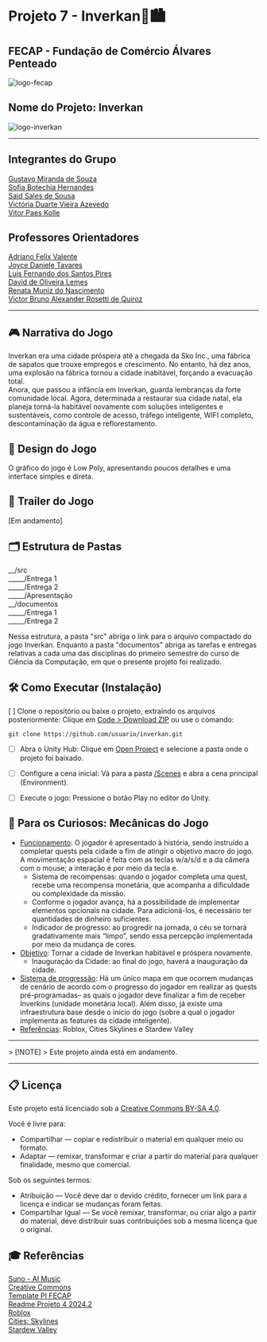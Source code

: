 # Projeto 7 - Inverkan🧠🏙️
## FECAP - Fundação de Comércio Álvares Penteado
![logo-fecap](https://github.com/user-attachments/assets/aed2b4ff-9c3d-4cdf-83da-2aa277a53f82)

## Nome do Projeto: Inverkan
![logo-inverkan](https://github.com/user-attachments/assets/d8cc2ef7-5ccf-4bb9-8938-a8d6663a3ff9)  

<hr>

## Integrantes do Grupo
[Gustavo Miranda de Souza](https://www.linkedin.com/in/gustavo-miranda-162b5835b)  
[Sofia Botechia Hernandes](www.linkedin.com/in/sofiahernandes)  
[Said Sales de Sousa](www.linkedin.com/in/said-sales-96b6aa357)  
[Victória Duarte Vieira Azevedo](www.linkedin.com/in/victória-duarte-a35747211)  
[Vitor Paes Kolle](https://www.linkedin.com/in/vitor-paes-kolle)  

## Professores Orientadores
[Adriano Felix Valente](https://www.linkedin.com/in/adriano-valente-534576135/)  
[Joyce Daniele Tavares](https://www.linkedin.com/in/)  
[Luis Fernando dos Santos Pires](https://www.linkedin.com/in/luisspires)   
[David de Oliveira Lemes](https://www.linkedin.com/in/dolemes/)  
[Renata Muniz do Nascimento](https://www.linkedin.com/in/remuniz/)  
[Victor Bruno Alexander Rosetti de Quiroz](https://www.linkedin.com/in/victorbarq/)  

<hr>

## 🎮 Narrativa do Jogo
  Inverkan era uma cidade próspera até a chegada da Sko Inc., uma fábrica de sapatos que trouxe empregos e crescimento. No entanto, há dez anos, uma explosão na fábrica tornou a cidade inabitável, forçando a evacuação total.  
  Anora, que passou a infância em Inverkan, guarda lembranças da forte comunidade local. Agora, determinada a restaurar sua cidade natal, ela planeja torná-la habitável novamente com soluções inteligentes e sustentáveis, como controle de acesso, tráfego inteligente, WIFI completo, descontaminação da água e reflorestamento.

## 🎨 Design do Jogo
  O gráfico do jogo é Low Poly, apresentando poucos detalhes e uma interface simples e direta.

## 🎥 Trailer do Jogo
[Em andamento]

## 🗂 Estrutura de Pastas
__/src  
_____/Entrega 1  
_____/Entrega 2  
_____/Apresentação  
__/documentos  
_____/Entrega 1  
_____/Entrega 2  

Nessa estrutura, a pasta "src" abriga o link para o arquivo compactado do jogo Inverkan. Enquanto a pasta "documentos" abriga as tarefas e entregas relativas a cada uma das disciplinas do primeiro semestre do curso de Ciência da Computação, em que o presente projeto foi realizado.  


## 🛠 Como Executar (Instalação)
[ ] Clone o repositório ou baixe o projeto, extraindo os arquivos posteriormente: Clique em <ins>Code > Download ZIP</ins> ou use o comando:
```
git clone https://github.com/usuario/inverkan.git
```  

- [ ] Abra o Unity Hub: Clique em <ins>Open Project</ins> e selecione a pasta onde o projeto foi baixado.   

- [ ] Configure a cena inicial: Vá para a pasta <ins>/Scenes</ins> e abra a cena principal (Environment).  

- [ ] Execute o jogo: Pressione o botão Play no editor do Unity.  

## 🤖 Para os Curiosos: Mecânicas do Jogo
- <ins>Funcionamento</ins>: O jogador é apresentado à história, sendo instruído a completar quests pela cidade a fim de atingir o objetivo macro do jogo. A movimentação espacial é feita com as teclas w/a/s/d e a da câmera com o mouse; a interação é por meio da tecla e. 
  - Sistema de recompensas: quando o jogador completa uma quest, recebe uma recompensa monetária, que acompanha a dificuldade ou complexidade da missão.
  - Conforme o jogador avança, há a possibilidade de implementar elementos opcionais na cidade. Para adicioná-los, é necessário ter quantidades de dinheiro suficientes.
  - Indicador de progresso: ao progredir na jornada, o céu se tornará gradativamente mais “limpo”, sendo essa percepção implementada por meio da mudança de cores.
- <ins>Objetivo</ins>: Tornar a cidade de Inverkan habitável e próspera novamente.
    - Inauguração da Cidade: ao final do jogo, haverá a inauguração da cidade.
- <ins>Sistema de progressão</ins>: Há um único mapa em que ocorrem mudanças de cenário de acordo com o progresso do jogador em realizar as quests pré-programadas– as quais o jogador deve finalizar a fim de receber Inverkins (unidade monetária local). Além disso, já existe uma infraestrutura base desde o início do jogo (sobre a qual o jogador implementa as features da cidade inteligente).
- <ins>Referências</ins>: Roblox, Cities Skylines e Stardew Valley

<hr>
> [!NOTE]
> Este projeto ainda está em andamento.
<hr>


## 📋 Licença
Este projeto está licenciado sob a [Creative Commons BY-SA 4.0](https://creativecommons.org/licenses/by-sa/4.0/).

Você é livre para:
- Compartilhar — copiar e redistribuir o material em qualquer meio ou formato.
- Adaptar — remixar, transformar e criar a partir do material para qualquer finalidade, mesmo que comercial.

Sob os seguintes termos:
- Atribuição — Você deve dar o devido crédito, fornecer um link para a licença e indicar se mudanças foram feitas.
- Compartilhar Igual — Se você remixar, transformar, ou criar algo a partir do material, deve distribuir suas contribuições sob a mesma licença que o original.

## 🎓 Referências
[Suno - AI Music](https://suno.com/)  
[Creative Commons](https://creativecommons.org/share-your-work/)  
[Template PI FECAP](https://github.com/fecaphub/Template_PI)  
[Readme Projeto 4 2024.2](https://github.com/2024-2-MCC1/Projeto4)  
[Roblox](https://www.roblox.com/)  
[Cities: Skylines](https://store.epicgames.com/pt-BR/p/cities-skylines)  
[Stardew Valley](https://store.steampowered.com/app/413150/Stardew_Valley/)
